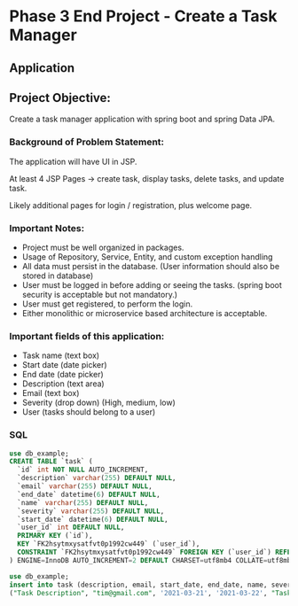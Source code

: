 # Phase 3 End Project - Create a Task Manager

## Application

## Project Objective:
Create a task manager application with spring boot and spring Data JPA.

### Background of Problem Statement:
The application will have UI in JSP.

At least 4 JSP Pages -> create task, display tasks, delete tasks, and update task.

Likely additional pages for login / registration, plus welcome page.

### Important Notes:
 *  Project must be well organized in packages.
 * Usage of Repository, Service, Entity, and custom exception handling
 * All data must persist in the database. (User information should also be stored in database)
 * User must be logged in before adding or seeing the tasks. (spring boot security is acceptable but not mandatory.)
 * User must get registered, to perform the login.
 * Either monolithic or microservice based architecture is acceptable.

### Important fields of this application:
 * Task name (text box)
 * Start date (date picker)
 * End date (date picker)
 * Description (text area)
 * Email (text box)
 * Severity (drop down) (High, medium, low)
 * User (tasks should belong to a user)

### SQL

```sql
use db_example;
CREATE TABLE `task` (
  `id` int NOT NULL AUTO_INCREMENT,
  `description` varchar(255) DEFAULT NULL,
  `email` varchar(255) DEFAULT NULL,
  `end_date` datetime(6) DEFAULT NULL,
  `name` varchar(255) DEFAULT NULL,
  `severity` varchar(255) DEFAULT NULL,
  `start_date` datetime(6) DEFAULT NULL,
  `user_id` int DEFAULT NULL,
  PRIMARY KEY (`id`),
  KEY `FK2hsytmxysatfvt0p1992cw449` (`user_id`),
  CONSTRAINT `FK2hsytmxysatfvt0p1992cw449` FOREIGN KEY (`user_id`) REFERENCES `user` (`id`)
) ENGINE=InnoDB AUTO_INCREMENT=2 DEFAULT CHARSET=utf8mb4 COLLATE=utf8mb4_0900_ai_ci

use db_example;
insert into task (description, email, start_date, end_date, name, severity, user_id) VALUES 
("Task Description", "tim@gmail.com", '2021-03-21', '2021-03-22', "Task 1", "High", 1);

```
